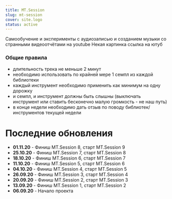 ```yaml
---
title: MT.Session
slug: mt-session
cover: site.logo
status: active
---
```


Самообучение и эксперименты с аудиозаписью и созданием музыки со странными видеоотчётами на youtube
Некая картинка
ссылка на ютуб

### Общие правила
- длительность трека не меньше 2 минут
- необходимо использовать по крайней мере 1 семпл из каждой библиотеки
- каждый инструмент необходимо применить как минимум на одну дорожку
- и семпл, и инструмент должны быть слышны (выключать инструмент или ставить бесконечно малую громкость - не наш путь)
- в конце недели необходимо дать отзыв по поводу библиотек/инструментов текущей недели



# Последние обновления
- **01.11.20** - Финиш MT.Session 8, старт MT.Session 9 
- **25.10.20** - Финиш MT.Session 7, старт MT.Session 8
- **18.10.20** - Финиш MT.Session 6, старт MT.Session 7
- **11.10.20** - Финиш MT.Session 5, старт MT.Session 6
- **04.10.20** - Финиш MT.Session 4, старт MT.Session 5
- **26.09.20** - Финиш MT.Session 3, старт MT.Session 4
- **20.09.20** - Финиш MT.Session 2, старт MT.Session 3
- **13.09.20** - Финиш MT.Session 1, старт MT.Session 2
- **06.09.20** - Начало проекта

